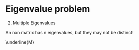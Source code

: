 # Eigenvalue problem
2. Multiple Eigenvalues
   
An nxn matrix has n eigenvalues, but they may not be distinct!

\underline{M}

